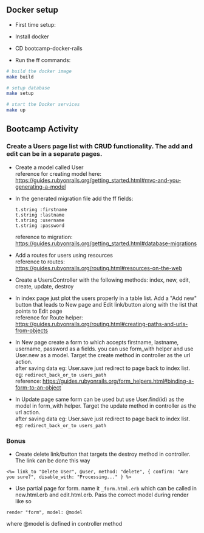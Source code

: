 ## Docker setup

- First time setup:

- Install docker

- CD bootcamp-docker-rails

- Run the ff commands:

```sh
# build the docker image
make build

# setup database
make setup

# start the Docker services
make up
```

## Bootcamp Activity
### Create a Users page list with CRUD functionality. The add and edit can be in a separate pages.

- Create a model called User
  <br> reference for creating model here: https://guides.rubyonrails.org/getting_started.html#mvc-and-you-generating-a-model

- In the generated migration file add the ff fields:
  ```
  t.string :firstname
  t.string :lastname
  t.string :username
  t.string :password
  ```
  reference to migration: https://guides.rubyonrails.org/getting_started.html#database-migrations

- Add a routes for users using resources
  <br> reference to routes: https://guides.rubyonrails.org/routing.html#resources-on-the-web

- Create a UsersController with the following methods: index, new, edit, create, update, destroy

- In index page just plot the users properly in a table list. Add a "Add new" button that leads to New page and Edit link/button along with the list that points to Edit page
  <br> reference for Route helper: https://guides.rubyonrails.org/routing.html#creating-paths-and-urls-from-objects

- In New page create a form to which accepts firstname, lastname, username, password as a fields.
you can use form_with helper and use User.new as a model. Target the create method in controller as the url action.
  <br> after saving data eg: User.save just redirect to page back to index list. eg: `redirect_back_or_to users_path`
  <br> reference: https://guides.rubyonrails.org/form_helpers.html#binding-a-form-to-an-object

- In Update page same form can be used but use User.find(id) as the model in form_with helper. Target the update method in controller as the url action.
  <br> after saving data eg: User.save just redirect to page back to index list. eg: `redirect_back_or_to users_path`

### Bonus
- Create delete link/button that targets the destroy method in controller. The link can be done this way
```
<%= link_to "Delete User", @user, method: "delete", { confirm: "Are you sure?", disable_with: "Processing..." } %>
```

- Use partial page for form. name it `_form.html.erb` which can be called in new.html.erb and edit.html.erb. Pass the correct model during render like so
```
render "form", model: @model
```
where @model is defined in controller method
